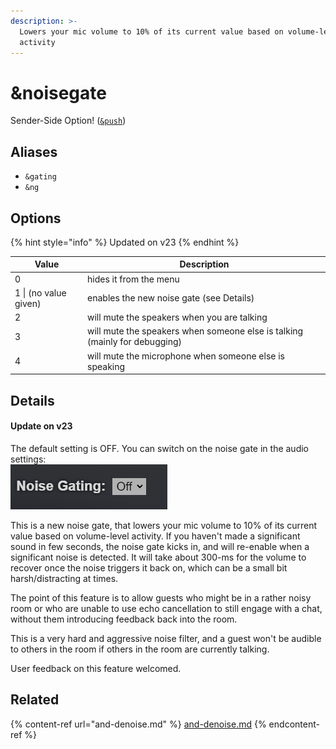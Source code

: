 ```yaml
---
description: >-
  Lowers your mic volume to 10% of its current value based on volume-level
  activity
---
```


# \&noisegate

Sender-Side Option! ([`&push`](push.md))

## Aliases

* `&gating`
* `&ng`

## Options

{% hint style="info" %}
Updated on v23
{% endhint %}

| Value                 | Description                                                                |
| --------------------- | -------------------------------------------------------------------------- |
| 0                     | hides it from the menu                                                     |
| 1 \| (no value given) | enables the new noise gate (see Details)                                   |
| 2                     | will mute the speakers when you are talking                                |
| 3                     | will mute the speakers when someone else is talking (mainly for debugging) |
| 4                     | will mute the microphone when someone else is speaking                     |

## Details

#### Update on v23

The default setting is OFF. You can switch on the noise gate in the audio settings:\
![](<../.gitbook/assets/image (91).png>)

This is a new noise gate, that lowers your mic volume to 10% of its current value based on volume-level activity. If you haven't made a significant sound in few seconds, the noise gate kicks in, and will re-enable when a significant noise is detected. It will take about 300-ms for the volume to recover once the noise triggers it back on, which can be a small bit harsh/distracting at times.

The point of this feature is to allow guests who might be in a rather noisy room or who are unable to use echo cancellation to still engage with a chat, without them introducing feedback back into the room.

This is a very hard and aggressive noise filter, and a guest won't be audible to others in the room if others in the room are currently talking.

User feedback on this feature welcomed.

## Related

{% content-ref url="and-denoise.md" %}
[and-denoise.md](and-denoise.md)
{% endcontent-ref %}
